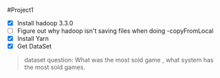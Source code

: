 #Project1
- [x] Install hadoop 3.3.0
- [ ] Figure out why hadoop isn't saving files when doing -copyFromLocal
- [x] Install Yarn 
- [x] Get DataSet

> dataset question: What was the most sold game , what system has the most sold games.